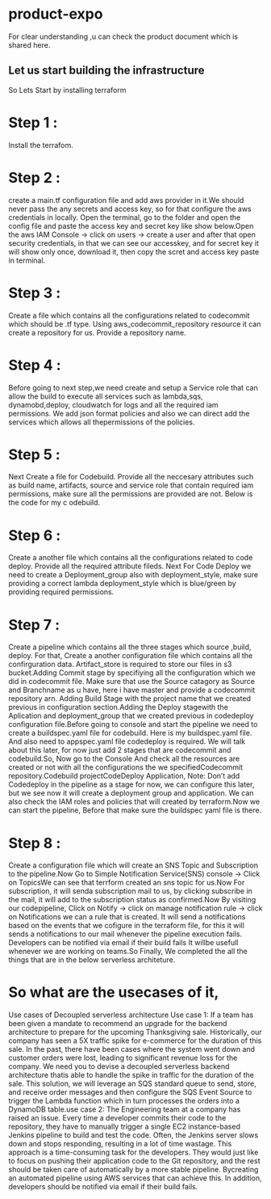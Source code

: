 # product-expo
For clear understanding ,u can check the product document which is shared here.
## Let us start building the infrastructure
So Lets Start by installing terraform
# Step 1 : 
Install the terrafom.
# Step 2 : 
create a main.tf configuration file and add aws provider in it.We should never pass the any secrets and access key, so for that configure the aws credentials in locally. Open the terminal, go to the folder and open the config file and paste the access key and secret key like show below.Open the aws IAM Console -> click on users -> create a user and after that open security credentials, in that we can see our accesskey, and for secret key it will show only once, download it, then copy the scret and access key paste in terminal.
# Step 3 : 
Create a file which contains all the configurations related to codecommit which should be .tf type. Using aws_codecommit_repository resource it can create a repository for us. Provide a repository name.
# Step 4 : 
Before going to next step,we need create and setup a Service role that can allow the build to execute all services such as lambda,sqs, dynamobd,deploy, cloudwatch for logs and all the required iam permissions. We add json format policies and also we can direct add the services which allows all thepermissions of the policies.
# Step 5 : 
Next Create a file for Codebuild. Provide all the neccesary attributes such as build name, artifacts, source and service role that contain required iam permissions, make sure all the permissions are provided are not. Below is the code for my c odebuild.
# Step 6 : 
Create a another file which contains all the configurations related to code deploy. Provide all the required attribute fileds. Next For Code Deploy we need to create a Deployment_group also with deployment_style, make sure providing a correct lambda deployment_style which is blue/green by providing required permissions.
# Step 7 :
Create a pipeline which contains all the three stages which source ,build, deploy. For that, Create a another configuration file which contains all the confirguration data. Artifact_store is required to store our files in s3 bucket.Adding Commit stage by specifiying all the configuration which we did in codecommit file. Make sure that use the Source catagory as Source and Branchname as u have, here i have master and provide a codecommit repository arn.
Adding Build Stage with the project name that we created previous in configuration section.Adding the Deploy stagewith the Aplication and deployment_group that we created previous in codedeploy configuration file.Before going to console and start the pipeline we need to create a buildspec.yaml file for codebuild. Here is my buildspec.yaml file.
And also need to appspec.yaml file codedeploy is required. We will talk about this later, for now just add 2 stages that are codecommit and codebuild.So, Now go to the Console And check all the resources are created or not with all the configurations the we specifiedCodecommit repository.Codebuild projectCodeDeploy Application, Note: Don’t add Codedeploy in the pipeline as a stage for now, we can configure this later, but we see now it will create a deployment group and application.
We can also check the IAM roles and policies that will created by terraform.Now we can start the pipeline, Before that make sure the buildspec yaml file is there.
# Step 8 :
Create a configuration file which will create an SNS Topic and Subscription to the pipeline.Now Go to Simple Notification Service(SNS) console -> Click on TopicsWe can see that terrform created an sns topic for us.Now For subscription, it will senda subscription mail to us, by clicking subscribe in the mail, it will add to the subscription status as confirmed.Now By visiting our codepipeline, Click on Notify -> click on manage notification rule -> click on Notifications we can a rule that is created. It will send a notifications based on the events that we cofigure in the terraform file, for this it will sends a notifications to our mail whenever the pipeline execution fails.
Developers can be notified via email if their build fails It willbe usefull whenever we are working on teams.So Finally, We completed the all the things that are in the below serverless architeture.
# So what are the usecases of it, 
Use cases of Decoupled serverless architecture Use case 1: If a team has been given a mandate to recommend an upgrade for the backend architecture to prepare for the upcoming Thanksgiving sale. Historically, our company has seen a 5X traffic spike for e-commerce for the duration of this sale. In the past, there have been cases where the system went down and customer orders were lost, leading to significant revenue loss for the company. We need you to devise a decoupled serverless backend architecture thatis able to handle the spike in traffic for the duration of the sale. This solution, we will leverage an SQS standard queue to send, store, and receive order messages and then configure the SQS Event Source to trigger the Lambda function which in turn processes the orders into a DynamoDB table.use case 2: The Engineering team at a company has raised an issue. Every time a developer commits their code to the repository, they have to manually trigger a single EC2 instance-based Jenkins pipeline to build and test the code. Often, the Jenkins server slows down and stops responding, resulting in a lot of time wastage. This approach is a time-consuming task for the developers. They would just like to focus on pushing their application code to the Git repository, and the rest should be taken care of automatically by a more stable pipeline. Bycreating an automated pipeline using AWS services that can achieve this. In addition, developers should be notified via email if their build fails.
